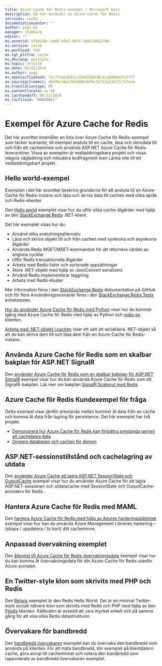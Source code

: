 ```yaml
---
title: Azure Cache för Redis-exempel | Microsoft Docs
description: Så här använder du Azure Cache for Redis
services: cache
documentationcenter: ''
author: yegu-ms
manager: jhubbard
editor: ''
ms.assetid: 1f8d210c-ee09-4fe2-b63f-1e69246a27d8
ms.service: cache
ms.workload: tbd
ms.tgt_pltfrm: cache
ms.devlang: multiple
ms.topic: article
ms.date: 01/23/2017
ms.author: yegu
ms.openlocfilehash: 73c771ab18d1cc2944298818c1cab90eb2f277ff
ms.sourcegitcommit: d4dfbc34a1f03488e1b7bc5e711a11b72c717ada
ms.translationtype: MT
ms.contentlocale: sv-SE
ms.lasthandoff: 06/13/2019
ms.locfileid: "60829811"
---
```

# <a name="azure-cache-for-redis-samples"></a>Exempel för Azure Cache for Redis
Det här avsnittet innehåller en lista över Azure Cache för Redis-exempel som täcker scenarier, till exempel ansluta till en cache, läsa och skrivdata till och från ett cacheminne och använda ASP.NET Azure Cache för Redis-leverantörer. Vissa av exemplen är nedladdningsbara projekt och vissa stegvis vägledning och inkludera kodfragment men Länka inte till ett nedladdningsbart projekt.

## <a name="hello-world-samples"></a>Hello world-exempel
Exemplen i det här avsnittet beskrivs grunderna för att ansluta till en Azure-Cache för Redis-instans och läsa och skriva data till cachen med olika språk och Redis-klienter.

Den [Hello world](https://github.com/rustd/RedisSamples/tree/master/HelloWorld) exemplet visar hur du utför olika cache-åtgärder med hjälp av den [StackExchange.Redis](https://github.com/StackExchange/StackExchange.Redis) .NET-klient.

Det här exemplet visas hur du:

* Använd olika anslutningsalternativ
* Läsa och skriva objekt till och från cachen med synkrona och asynkrona åtgärder
* Använda Redis MGET/MSET-kommandon för att returnera värden av angivna nycklar
* Utför Redis transaktionella åtgärder
* Arbeta med Redis-listor och sorterade uppsättningar
* Store .NET-objekt med hjälp av JsonConvert serializers
* Använd Redis implementerar taggning
* Arbeta med Redis-kluster

Mer information finns i den [StackExchange.Redis](https://github.com/StackExchange/StackExchange.Redis) dokumentation på GitHub och för flera Användningsscenarier finns i den [StackExchange.Redis.Tests](https://github.com/StackExchange/StackExchange.Redis/tree/master/tests) enhetstester.

[Hur du använder Azure Cache för Redis med Python](cache-python-get-started.md) visar hur du kommer igång med Azure Cache för Redis med hjälp av Python och [redis-py](https://github.com/andymccurdy/redis-py) klienten.

[Arbeta med .NET-objekt i cachen](cache-dotnet-how-to-use-azure-redis-cache.md#work-with-net-objects-in-the-cache) visar ett sätt att serialisera .NET-objekt så att du kan skriva dem till och läsa dem från en Azure-Cache för Redis-instans. 

## <a name="use-azure-cache-for-redis-as-a-scale-out-backplane-for-aspnet-signalr"></a>Använda Azure Cache för Redis som en skalbar bakplan för ASP.NET SignalR
Den [använder Azure Cache för Redis som en skalbar bakplan för ASP.NET SignalR](https://github.com/rustd/RedisSamples/tree/master/RedisAsSignalRBackplane) exempel visar hur du kan använda Azure Cache för Redis som ett SignalR-bakplan. Läs mer om bakplan [SignalR Scaleout med Redis](https://www.asp.net/signalr/overview/performance/scaleout-with-redis).

## <a name="azure-cache-for-redis-customer-query-sample"></a>Azure Cache för Redis Kundexempel för fråga
Detta exempel visar jämför prestanda mellan kommer åt data från en cache och komma åt data från lagring för persistence. Det här exemplet har två projekt.

* [Demonstrera hur Azure Cache för Redis kan förbättra prestanda genom att cachelagra data](https://github.com/rustd/RedisSamples/tree/master/RedisCacheCustomerQuerySample)
* [Dirigera databasen och cachen för demon](https://github.com/rustd/RedisSamples/tree/master/SeedCacheForCustomerQuerySample)

## <a name="aspnet-session-state-and-output-caching"></a>ASP.NET-sessionstillstånd och cachelagring av utdata
Den [använder Azure Cache att lagra ASP.NET SessionState och OutputCache](https://github.com/rustd/RedisSamples/tree/master/SessionState_OutputCaching) exempel visar hur du använder Azure Cache för att lagra ASP.NET-sessionen och utdatacache med SessionState och OutputCache-providers för Redis .

## <a name="manage-azure-cache-for-redis-with-maml"></a>Hantera Azure Cache för Redis med MAML
Den [hantera Azure Cache för Redis med hjälp av Azures hanteringsbibliotek](https://github.com/rustd/RedisSamples/tree/master/ManageCacheUsingMAML) exempel visar hur kan du använda Azure Management Libraries hantering – (skapa / uppdatera / ta bort) ditt cacheminne. 

## <a name="custom-monitoring-sample"></a>Anpassad övervakning exemplet
Den [åtkomst till Azure Cache för Redis-övervakningsdata](https://github.com/rustd/RedisSamples/tree/master/CustomMonitoring) exempel visar hur du kan komma åt övervakningsdata för din Azure-Cache för Redis utanför Azure-portalen.

## <a name="a-twitter-style-clone-written-using-php-and-redis"></a>En Twitter-style klon som skrivits med PHP och Redis
Den [Retwis](https://github.com/SyntaxC4-MSFT/retwis) exemplet är den Redis Hello World. Det är en minimal Twitter-style socialt nätverk klon som skrivits med Redis och PHP med hjälp av den [Predis](https://github.com/nrk/predis) klienten. Källkoden är avsedd att vara mycket enkelt och på samma gång för att visa olika Redis datastrukturer.

## <a name="bandwidth-monitor"></a>Övervakare för bandbredd
Den [bandbredd övervakaren](https://github.com/JonCole/SampleCode/tree/master/BandWidthMonitor) exemplet kan du övervaka den bandbredd som används på klienten. För att mäta bandbredd, kör exemplet på klientdatorn cache, göra anrop till cacheminnet och notera den bandbredd som rapporterats av bandbredd övervakaren exemplet.

